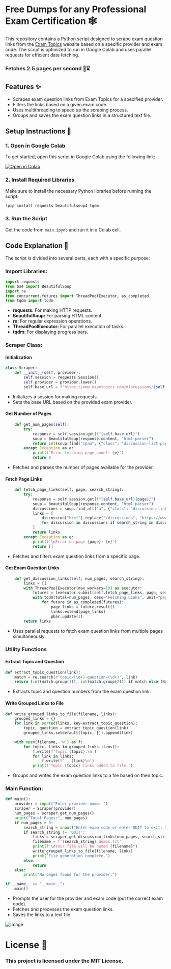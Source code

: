 # Free Dumps for any Professional Exam Certification 🕸️

This repository contains a Python script designed to scrape exam question links from the [Exam Topics](https://www.examtopics.com) website based on a specific provider and exam code. 
The script is optimized to run in Google Colab and uses parallel requests for efficient data fetching.
### Fetches 2.5 pages per second 📄⌛

## Features ✨

- Scrapes exam question links from Exam Topics for a specified provider.
- Filters the links based on a given exam code.
- Uses multithreading to speed up the scraping process.
- Groups and saves the exam question links in a structured text file.

## Setup Instructions 🚀

### 1. Open in Google Colab

To get started, open this script in Google Colab using the following link:

[![Open in Colab](https://colab.research.google.com/assets/colab-badge.svg)](https://colab.research.google.com/)

### 2. Install Required Libraries

Make sure to install the necessary Python libraries before running the script:

```python
!pip install requests beautifulsoup4 tqdm
```
### 3. Run the Script
Get the code from ```main.ipynb``` and run it in a Colab cell.

## Code Explanation 🧩
The script is divided into several parts, each with a specific purpose:

### Import Libraries:

```python
import requests
from bs4 import BeautifulSoup
import re
from concurrent.futures import ThreadPoolExecutor, as_completed
from tqdm import tqdm
```
- **requests:** For making HTTP requests.
- **BeautifulSoup:** For parsing HTML content.
- **re:** For regular expression operations.
- **ThreadPoolExecutor:** For parallel execution of tasks.
- **tqdm:** For displaying progress bars.

### Scraper Class:
#### Initialization

```python
class Scraper:
    def __init__(self, provider):
        self.session = requests.Session()
        self.provider = provider.lower()
        self.base_url = f"https://www.examtopics.com/discussions/{self.provider}/"
```
- Initializes a session for making requests.
- Sets the base URL based on the provided exam provider.

#### Get Number of Pages
```python
    def get_num_pages(self):
        try:
            response = self.session.get(f"{self.base_url}")
            soup = BeautifulSoup(response.content, "html.parser")
            return int(soup.find("span", {"class": "discussion-list-page-indicator"}).find_all("strong")[1].text.strip())
        except Exception as e:
            print(f"Error fetching page count: {e}")
            return 0
```
- Fetches and parses the number of pages available for the provider.

#### Fetch Page Links
```python
    def fetch_page_links(self, page, search_string):
        try:
            response = self.session.get(f"{self.base_url}{page}/")
            soup = BeautifulSoup(response.content, "html.parser")
            discussions = soup.find_all("a", {"class": "discussion-link"})
            links = [
                discussion["href"].replace("/discussions", "https://www.examtopics.com/discussions", 1)
                for discussion in discussions if search_string in discussion.text
            ]
            return links
        except Exception as e:
            print(f"\nError on page {page}: {e}")
            return []
```
- Fetches and filters exam question links from a specific page.

#### Get Exam Question Links
```python
    def get_discussion_links(self, num_pages, search_string):
        links = []
        with ThreadPoolExecutor(max_workers=10) as executor:
            futures = [executor.submit(self.fetch_page_links, page, search_string) for page in range(1, num_pages + 1)]
            with tqdm(total=num_pages, desc="Fetching Links", unit="page") as pbar:
                for future in as_completed(futures):
                    page_links = future.result()
                    links.extend(page_links)
                    pbar.update(1)
        return links
```
- Uses parallel requests to fetch exam question links from multiple pages simultaneously.

### Utility Functions
#### Extract Topic and Question

```python
def extract_topic_question(link):
    match = re.search(r'topic-(\d+)-question-(\d+)', link)
    return (int(match.group(1)), int(match.group(2))) if match else (None, None)
```
- Extracts topic and question numbers from the exam question link.

#### Write Grouped Links to File
```python
def write_grouped_links_to_file(filename, links):
    grouped_links = {}
    for link in sorted(links, key=extract_topic_question):
        topic, question = extract_topic_question(link)
        grouped_links.setdefault(topic, []).append(link)

    with open(filename, 'w') as f:
        for topic, links in grouped_links.items():
            f.write(f'Topic {topic}:\n')
            for link in links:
                f.write(f' - {link}\n')
            print(f"Topic {topic} links added to file.")
```
- Groups and writes the exam question links to a file based on their topic.

### Main Function:

```python
def main():
    provider = input("Enter provider name: ")
    scraper = Scraper(provider)
    num_pages = scraper.get_num_pages()
    print("Total Pages:", num_pages)
    if num_pages > 0:
        search_string = input("Enter exam code or enter QUIT to exit: ").upper()
        if search_string != 'QUIT':
            links = scraper.get_discussion_links(num_pages, search_string)
            filename = f'{search_string} dumps.txt'
            print(f"\nYour file will be named {filename}")
            write_grouped_links_to_file(filename, links)
            print("File generation complete.")
        else:
            return
    else:
        print("No pages found for the provider.")

if __name__ == "__main__":
    main()
```

- Prompts the user for the provider and exam code (put the correct exam code).
- Fetches and processes the exam question links.
- Saves the links to a text file.
  
![image](https://github.com/user-attachments/assets/5a896479-5f7d-4904-a8e8-e0371d7a8a9c)


# License 📄
### This project is licensed under the MIT License.
